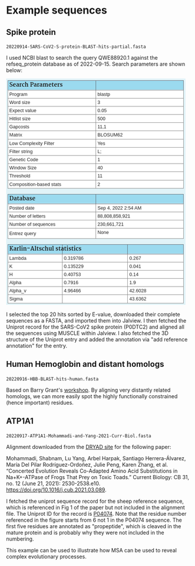 # Example sequences
## Spike protein
`20220914-SARS-CoV2-S-protein-BLAST-hits-partial.fasta`

I used NCBI blast to search the query QWE88920.1 against the refseq_protein database as of 2022-09-15. Search parameters are shown below:

![blast parameters](./20220914-SARS-CoV2-S-protein-BLAST-parameters.png)

I selected the top 20 hits sorted by E-value, downloaded their complete sequences as a FASTA, and imported them into Jalview. I then fetched the Uniprot record for the SARS-CoV2 spike protein (P0DTC2) and aligned all the sequences using MUSCLE within Jalview. I also fetched the 3D structure of the Uniprot entry and added the annotation via "add reference annotation" for the entry.

## Human Hemoglobin and distant homologs
`20220916-HBB-BLAST-hits-human.fasta`

Based on Barry Grant's [workshop](https://bioboot.github.io/bggn213_F22/class-material/lab-3_online_form.pdf). By aligning very distantly related homologs, we can more easily spot the highly functionally constrained (hence important) residues.

## ATP1A1
`20220917-ATP1A1-Mohammadi-and-Yang-2021-Curr-Biol.fasta`

Alignment downloaded from the [DRYAD site](https://datadryad.org/stash/downloads/file_stream/672545) for the following paper:

Mohammadi, Shabnam, Lu Yang, Arbel Harpak, Santiago Herrera-Álvarez, María Del Pilar Rodríguez-Ordoñez, Julie Peng, Karen Zhang, et al. “Concerted Evolution Reveals Co-Adapted Amino Acid Substitutions in Na+K+-ATPase of Frogs That Prey on Toxic Toads.” Current Biology: CB 31, no. 12 (June 21, 2021): 2530-2538.e10. https://doi.org/10.1016/j.cub.2021.03.089.

I fetched the uniprot sequence record for the sheep reference sequence, which is referenced in Fig 1 of the paper but not included in the alignment file. The Uniprot ID for the record is [P04074](https://www.uniprot.org/uniprotkb/P04074/entry). Note that the residue number referenced in the figure starts from 6 not 1 in the P04074 sequence. The first five residues are annotated as "propeptide", which is cleaved in the mature protein and is probably why they were not included in the numbering.

This example can be used to illustrate how MSA can be used to reveal complex evolutionary processes.
